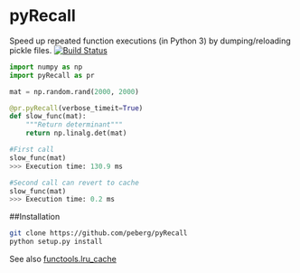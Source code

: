 # pyRecall
Speed up repeated function executions (in Python 3) by dumping/reloading pickle files.
[![Build Status](https://travis-ci.org/peberg/pyRecall.png)](https://travis-ci.org/peberg/pyRecall)


```python
import numpy as np
import pyRecall as pr

mat = np.random.rand(2000, 2000)

@pr.pyRecall(verbose_timeit=True)
def slow_func(mat):
    """Return determinant"""
    return np.linalg.det(mat)

#First call
slow_func(mat)
>>> Execution time: 130.9 ms

#Second call can revert to cache
slow_func(mat)
>>> Execution time: 0.2 ms
```

##Installation
``` sh
git clone https://github.com/peberg/pyRecall
python setup.py install
```
See also
 [functools.lru_cache](https://docs.python.org/3/library/functools.html)
